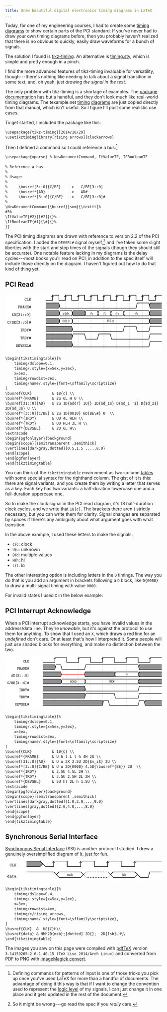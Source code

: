 ```yaml
---
title: Draw beautiful digital electronics timing diagrams in LaTeX
...
```


Today, for one of my engineering courses, I had to create some [timing diagrams](http://en.wikipedia.org/wiki/Digital_timing_diagram) to show certain parts of the PCI standard.
If you've never had to draw your own timing diagrams before, then you probably haven't realized that there is no obvious to quickly, easily draw waveforms for a bunch of signals.

The solution I found is
[tikz-timing](http://www.ctan.org/pkg/tikz-timing).
An alternative is [timing.sty](http://www.texample.net/tikz/examples/timing-diagram/),
which is simple and pretty enough in a pinch.

I find the more advanced features of tikz-timing invaluable for versatility, though---there's nothing like needing to talk about a signal transition in some text, and, oh yeah, just *drawing the signal in the text*.

The only problem with tikz-timing is a shortage of examples.
The [package documentation](http://mirrors.ibiblio.org/CTAN/graphics/pgf/contrib/tikz-timing/tikz-timing.pdf) has but a handful, and they don't look much like real-world timing diagrams.
The texample.net [timing](http://www.texample.net/tikz/examples/more-tikz-timing-examples/) [diagrams](http://www.texample.net/tikz/examples/tikz-timing/) are just copied directly from that manual, which isn't useful.
So I figure I'll post some realistic use cases.

To get started, I included the package like this:

``` {.sourceCode .latex}
\usepackage{tikz-timing}[2014/10/29]
\usetikztiminglibrary[rising arrows]{clockarrows}
```

Then I defined a command so I could reference a bus:[^command]

[^command]: Defining commands for patterns of input is one of those tricks you pick up once you've used LaTeX for more than a handful of documents. The advantage of doing it this way is that if I want to change the convention used to represent the [logic level](http://en.wikipedia.org/wiki/Logic_level) of my signals, I can just change it in one place and it gets updated in the rest of the document.

``` {.sourceCode .latex}
\usepackage{xparse} % NewDocumentCommand, IfValueTF, IFBooleanTF

% Reference a bus.
%
% Usage:
%
%     \busref[3::0]{C/BE}    ->   C/BE[3::0]
%     \busref*{AD}           ->   AD#
%     \busref*[3::0]{C/BE}   ->   C/BE[3::0]#
%
\NewDocumentCommand{\busref}{som}{\texttt{%
#3%
\IfValueTF{#2}{[#2]}{}%
\IfBooleanTF{#1}{\#}{}%
}}
```

The PCI timing diagrams are drawn with reference to version 2.2 of the PCI specification.
I added the `DEVSEL#` signal myself,[^devsel] and I've taken some slight liberties with the start and stop times of the signals (though they should still be accurate).
One notable feature lacking in my diagrams is the delay cycles---most books you'll read on PCI, in addition to the spec itself will include those directly on the diagram. I haven't figured out how to do that kind of thing yet.

[^devsel]: So it might be wrong---go read the spec if you *really* care.

## PCI Read

![PCI read operation. [LaTeX source](/files/latex/tikz-timing/pci-read.tex).](/files/latex/tikz-timing/pci-read-thumb.png)

``` {.sourceCode .latex}
\begin{tikztimingtable}[%
    timing/dslope=0.1,
    timing/.style={x=5ex,y=2ex},
    x=5ex,
    timing/rowdist=3ex,
    timing/name/.style={font=\sffamily\scriptsize}
]
\busref{CLK}         & 18{c} \\
\busref*{FRAME}      & 2u 6L H U \\
\busref[31::0]{AD}   & 2u 1D{addr} 1U{} 1D{$d_1$} D{$d_1 '$} D{$d_2$} 2D{$d_3$} U \\
\busref*[3::0]{C/BE} & 2u 1D{0010} 6D{BE\#} U  \\
\busref*{IRDY}       & UU 4L HLH \\
\busref*{TRDY}       & UU HLH 3L H \\
\busref*{DEVSEL}     & 2U 6L H\\
\extracode
\begin{pgfonlayer}{background}
\begin{scope}[semitransparent ,semithick]
\vertlines[darkgray,dotted]{0.5,1.5 ,...,8.0}
\end{scope}
\end{pgfonlayer}
\end{tikztimingtable}
```

You can think of the `tikztimingtable` environment as two-column [tables](http://en.wikibooks.org/wiki/LaTeX/Tables) with some special syntax for the righthand column. The gist of it is this: there are signal variants, and you create them by writing a letter that serves as a key. Each key has two variants: a half-duration lowercase one and a full-duration uppercase one.

So to make the clock signal in the PCI read diagram, it's 18 half-duration clock cycles, and we write that `18{c}`. The brackets there aren't strictly necessary, but you can write them for clarity.
Signal changes are separated by spaces if there's any ambiguity about what argument goes with what transition.

In the above example, I used these letters to make the signals:

- `C`/`c`: clock
- `U`/`u`: unknown
- `D`/`d`: multiple values
- `H`/`h`: hi
- `L`/`l`: lo

The other interesting option is including letters in the `D` timings.
The way you do that is you add an argument in brackets following a `D` block, like `D{0000}` to draw a multi-signal timing with value `0000`.

For invalid states I used `X` in the below example:

## PCI Interrupt Acknowledge

When a PCI interrupt acknowledge starts, you have invalid values in the address/data line.
They're *knowable*, but it's against the protocol to use them for anything.
To show that I used an `X`, which draws a red line for an *undefined* don't care. Or at least that's how I interpreted it.
Some people will just use shaded blocks for everything, and make no distinction between the two.

![PCI interrupt acknowledge. [LaTeX source](/files/latex/tikz-timing/pci-int.tex).](/files/latex/tikz-timing/pci-int-thumb.png)

``` {.sourceCode .latex}
\begin{tikztimingtable}[%
    timing/dslope=0.1,
    timing/.style={x=5ex,y=2ex},
    x=5ex,
    timing/rowdist=3ex,
    timing/name/.style={font=\sffamily\scriptsize}
]
\busref{CLK}         & 10{C} \\
\busref*{FRAME}      & U h l L l h 4H 2U \\
\busref[31::0]{AD}   & U u 2X 2.5U 2D{$v_i$} 2U \\
\busref*[3::0]{C/BE} & U u 2D{0000} 4.5D{\busref*{BE}} 2U  \\
\busref*{IRDY}       & 3.5U 4.5L 2H \\
\busref*{TRDY}       & 3.5U 2.5H 2L 2H \\
\busref*{DEVSEL}     & 5U hl 2L h 1.5U \\
\extracode
\begin{pgfonlayer}{background}
\begin{scope}[semitransparent ,semithick]
\vertlines[darkgray,dotted]{1.0,3.0,...,9.0}
\vertlines[gray,dotted]{2.0,4.0,...,8.0}
\end{scope}
\end{pgfonlayer}
\end{tikztimingtable}
```

## Synchronous Serial Interface

[Synchronous Serial Interface](http://en.wikipedia.org/wiki/Synchronous_Serial_Interface) (SSI) is another protocol I studied. I drew a genuinely oversimplified diagram of it, just for fun.

![SSI protocol basic timing. [LaTeX source](/files/latex/tikz-timing/ssi.tex).](/files/latex/tikz-timing/ssi-thumb.png)

``` {.sourceCode .latex}
\begin{tikztimingtable}[%
    timing/dslope=0.4,
    timing/.style={x=5ex,y=2ex},
    x=3ex,
    timing/rowdist=4ex,
    timing/c/rising arrows,
    timing/name/.style={font=\sffamily\scriptsize},
]
\busref{CLK}  &  U8{C}H\\
\busref{data} & Hhh2D{msb};[dotted] 2D{};  2D{lsb}LH\\
\end{tikztimingtable}
```

The images you saw on this page were compiled with [pdfTeX](http://www.tug.org/applications/pdftex/) version `3.14159265-2.6-1.40.15 (TeX Live 2014/Arch Linux)` and converted from PDF to PNG with [ImageMagick convert](http://www.imagemagick.org/script/convert.php).

